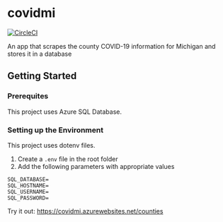 # covidmi
[![CircleCI](https://circleci.com/gh/wsharp07/covidmi.svg?style=svg)](https://circleci.com/gh/wsharp07/covidmi)

An app that scrapes the county COVID-19 information for Michigan and stores it in a database

## Getting Started

### Prerequites

This project uses Azure SQL Database.

### Setting up the Environment

This project uses dotenv files.

1. Create a `.env` file in the root folder
2. Add the following parameters with appropriate values

```
SQL_DATABASE=
SQL_HOSTNAME=
SQL_USERNAME=
SQL_PASSWORD=
```

Try it out:
https://covidmi.azurewebsites.net/counties
